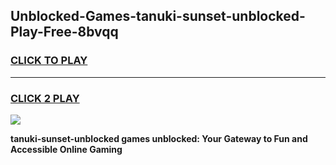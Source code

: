 
## Unblocked-Games-tanuki-sunset-unblocked-Play-Free-8bvqq
<h3>
<a href="https://premium76.site?title=tanuki-sunset-unblocked&ref=21A">CLICK TO PLAY</a></h3>
<hr>

<h3>
<a href="https://premium76.site?title=tanuki-sunset-unblocked&ref=21A">CLICK 2 PLAY</a>
  
</h3>

<a href="https://premium76.site?title=tanuki-sunset-unblocked&ref=21A"><img src="https://clearcache.store/games.png"></a>


**tanuki-sunset-unblocked games unblocked: Your Gateway to Fun and Accessible Online Gaming**
